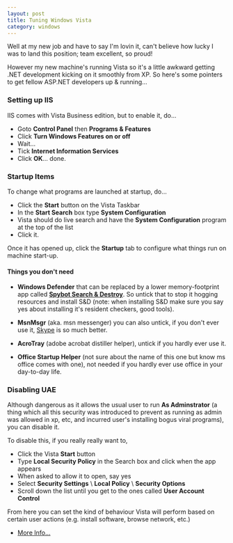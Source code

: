 ```yaml
---
layout: post
title: Tuning Windows Vista
category: windows
---
```


Well at my new job and have to say I'm lovin it, can't believe how lucky I was to land this position; team excellent, so proud!

However my new machine's running Vista so it's a little awkward getting .NET development kicking on it smoothly from XP.  So here's some pointers to get fellow ASP.NET developers up & running...

### Setting up IIS 

IIS comes with Vista Business edition, but to enable it, do...

* Goto **Control Panel** then **Programs & Features**
* Click **Turn Windows Features on or off**
* Wait...
* Tick **Internet Information Services**
* Click **OK**... done.

### Startup Items

To change what programs are launched at startup, do...

* Click the **Start** button on the Vista Taskbar
* In the **Start Search** box type **System Configuration**
* Vista should do live search and have the **System Configuration** program at the top of the list
* Click it.

Once it has opened up, click the **Startup** tab to configure what things run on machine start-up.

#### Things you don't need 

* **Windows Defender** that can be replaced by a lower memory-footprint app called [**Spybot Search & Destroy**](http://www.safer-networking.org/).  So untick that to stop it hogging resources and install S&D (note: when installing S&D make sure you say yes about installing it's resident checkers, good tools).

* **MsnMsgr** (aka. msn messenger) you can also untick, if you don't ever use it, [Skype](http://www.skype.com/intl/en-gb/) is so much better.

* **AcroTray** (adobe acrobat distiller helper), untick if you hardly ever use it.

* **Office Startup Helper** (not sure about the name of this one but know ms office comes with one), not needed if you hardly ever use office in your day-to-day life.

### Disabling UAE

Although dangerous as it allows the usual user to run **As Adminstrator** (a thing which all this security was introduced to prevent as running as admin was allowed in xp, etc, and incurred user's installing bogus viral programs), you can disable it.

To disable this, if you really really want to,

* Click the Vista **Start** button
* Type **Local Security Policy** in the Search box and click when the app appears
* When asked to allow it to open, say yes
* Select **Security Settings** \ **Local Policy** \ **Security Options**
* Scroll down the list until you get to the ones called **User Account Control**

From here you can set the kind of behaviour Vista will perform based on certain user actions (e.g. install software, browse network, etc.)

* [More Info...](http://blogs.msdn.com/tims/archive/2006/09/20/763275.aspx)
